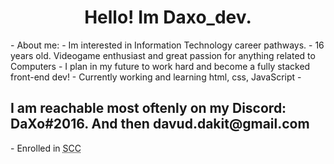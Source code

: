 <DOCTYPE html>
<html>
<head>
  <h1 align="center">               <h1> <center>Hello! Im Daxo_dev.</center> </h1>
- About me:
- Im interested in Information Technology career pathways.
- 16 years old. Videogame enthusiast and great passion for anything related to Computers
- I plan in my future to work hard and become a fully stacked front-end dev!
- Currently working and learning html, css, JavaScript
-<h2> I am reachable most oftenly on my Discord: DaXo#2016. And then davud.dakit@gmail.com</h2>
- <p1> Enrolled in <abbr title="SarajevoCodingClub">SCC</abbr> </p1>
